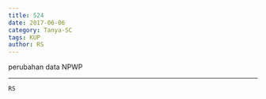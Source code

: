 ```yaml
---
title: 524
date: 2017-06-06
category: Tanya-SC
tags: KUP
author: RS
---
```


perubahan data NPWP

---



`RS`

